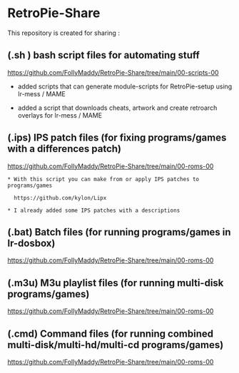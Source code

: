 # RetroPie-Share

This repository is created for sharing :

## (.sh ) bash script files for automating stuff
   
   https://github.com/FollyMaddy/RetroPie-Share/tree/main/00-scripts-00
      
   * added scripts that can generate module-scripts for RetroPie-setup using lr-mess / MAME
     
   * added a script that downloads cheats, artwork and create retroarch overlays for lr-mess / MAME
 
## (.ips) IPS patch files (for fixing programs/games with a differences patch)

   https://github.com/FollyMaddy/RetroPie-Share/tree/main/00-roms-00
 
    * With this script you can make from or apply IPS patches to programs/games
    
      https://github.com/kylon/Lipx
      
    * I already added some IPS patches with a descriptions
 
## (.bat) Batch files (for running programs/games in lr-dosbox)

   https://github.com/FollyMaddy/RetroPie-Share/tree/main/00-roms-00
 
## (.m3u) M3u playlist files (for running multi-disk programs/games)

   https://github.com/FollyMaddy/RetroPie-Share/tree/main/00-roms-00
 
## (.cmd) Command files (for running combined multi-disk/multi-hd/multi-cd programs/games)

   https://github.com/FollyMaddy/RetroPie-Share/tree/main/00-roms-00
 

 
 
 
